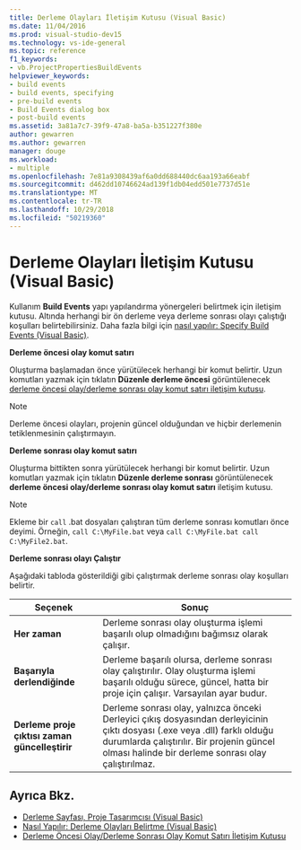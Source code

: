 ```yaml
---
title: Derleme Olayları İletişim Kutusu (Visual Basic)
ms.date: 11/04/2016
ms.prod: visual-studio-dev15
ms.technology: vs-ide-general
ms.topic: reference
f1_keywords:
- vb.ProjectPropertiesBuildEvents
helpviewer_keywords:
- build events
- build events, specifying
- pre-build events
- Build Events dialog box
- post-build events
ms.assetid: 3a81a7c7-39f9-47a8-ba5a-b351227f380e
author: gewarren
ms.author: gewarren
manager: douge
ms.workload:
- multiple
ms.openlocfilehash: 7e81a9308439af6a0dd688440dc6aa193a66eabf
ms.sourcegitcommit: d462dd10746624ad139f1db04edd501e7737d51e
ms.translationtype: MT
ms.contentlocale: tr-TR
ms.lasthandoff: 10/29/2018
ms.locfileid: "50219360"
---
```

# <a name="build-events-dialog-box-visual-basic"></a>Derleme Olayları İletişim Kutusu (Visual Basic)

Kullanım **Build Events** yapı yapılandırma yönergeleri belirtmek için iletişim kutusu. Altında herhangi bir ön derleme veya derleme sonrası olayı çalıştığı koşulları belirtebilirsiniz. Daha fazla bilgi için [nasıl yapılır: Specify Build Events (Visual Basic)](../../ide/how-to-specify-build-events-visual-basic.md).

**Derleme öncesi olay komut satırı**

Oluşturma başlamadan önce yürütülecek herhangi bir komut belirtir. Uzun komutları yazmak için tıklatın **Düzenle derleme öncesi** görüntülenecek [derleme öncesi olay/derleme sonrası olay komut satırı iletişim kutusu](../../ide/reference/pre-build-event-post-build-event-command-line-dialog-box.md).

> [!NOTE]
> Derleme öncesi olayları, projenin güncel olduğundan ve hiçbir derlemenin tetiklenmesinin çalıştırmayın.

**Derleme sonrası olay komut satırı**

Oluşturma bittikten sonra yürütülecek herhangi bir komut belirtir. Uzun komutları yazmak için tıklatın **Düzenle derleme sonrası** görüntülenecek **derleme öncesi olay/derleme sonrası olay komut satırı** iletişim kutusu.

> [!NOTE]
> Ekleme bir `call` .bat dosyaları çalıştıran tüm derleme sonrası komutları önce deyimi. Örneğin, `call C:\MyFile.bat` veya `call C:\MyFile.bat call C:\MyFile2.bat`.

**Derleme sonrası olayı Çalıştır**

Aşağıdaki tabloda gösterildiği gibi çalıştırmak derleme sonrası olay koşulları belirtir.

|Seçenek|Sonuç|
|------------|------------|
|**Her zaman**|Derleme sonrası olay oluşturma işlemi başarılı olup olmadığını bağımsız olarak çalışır.|
|**Başarıyla derlendiğinde**|Derleme başarılı olursa, derleme sonrası olay çalıştırılır. Olay oluşturma işlemi başarılı olduğu sürece, güncel, hatta bir proje için çalışır. Varsayılan ayar budur.|
|**Derleme proje çıktısı zaman güncelleştirir**|Derleme sonrası olay, yalnızca önceki Derleyici çıkış dosyasından derleyicinin çıktı dosyası (.exe veya .dll) farklı olduğu durumlarda çalıştırılır. Bir projenin güncel olması halinde bir derleme sonrası olay çalıştırılmaz.|

## <a name="see-also"></a>Ayrıca Bkz.

- [Derleme Sayfası, Proje Tasarımcısı (Visual Basic)](../../ide/reference/compile-page-project-designer-visual-basic.md)
- [Nasıl Yapılır: Derleme Olayları Belirtme (Visual Basic)](../../ide/how-to-specify-build-events-visual-basic.md)
- [Derleme Öncesi Olay/Derleme Sonrası Olay Komut Satırı İletişim Kutusu](../../ide/reference/pre-build-event-post-build-event-command-line-dialog-box.md)